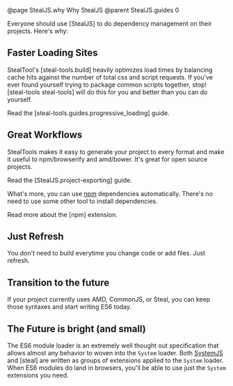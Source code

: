 @page StealJS.why Why StealJS
@parent StealJS.guides 0

Everyone should use [StealJS] to do dependency management on their projects.  Here's why:

## Faster Loading Sites

StealTool's [steal-tools.build] heavily optimizes load times by balancing cache hits against
the number of total css and script requests. If you've ever found yourself trying to
package common scripts together, stop!  [steal-tools steal-tools] will do this for
you and better than you can do yourself.

Read the [steal-tools.guides.progressive_loading] guide.

## Great Workflows

StealTools makes it easy to generate your project to every format and make it useful to
npm/browserify and amd/bower. It's great for open source projects.

Read the [StealJS.project-exporting] guide.

What's more, you can use [npm](https://www.npmjs.com) dependencies 
automatically. There's no need to use some other tool to install dependencies.

Read more about the [npm] extension.

## Just Refresh

You don't need to build everytime you change code or add files.  Just refresh.

## Transition to the future

If your project currently uses AMD, CommonJS, or Steal, you can
keep those syntaxes and start writing ES6 today.

## The Future is bright (and small)

The ES6 module loader is an extremely well thought out specification that
allows almost any behavior to woven into the `System` 
loader. Both [SystemJS](http://github.com/systemjs/systemjs) and 
[steal] are written as groups of extensions applied to the
`System` loader. When ES6 modules do land in browsers, you'll be able to
use just the `System` extensions you need. 


